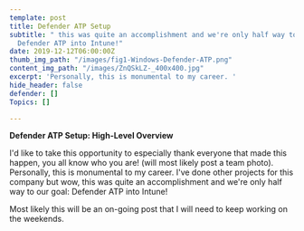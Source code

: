 ```yaml
---
template: post
title: Defender ATP Setup
subtitle: " this was quite an accomplishment and we're only half way to our goal:
  Defender ATP into Intune!"
date: 2019-12-12T06:00:00Z
thumb_img_path: "/images/fig1-Windows-Defender-ATP.png"
content_img_path: "/images/ZnQSkLZ-_400x400.jpg"
excerpt: 'Personally, this is monumental to my career. '
hide_header: false
defender: []
Topics: []

---
```

**Defender ATP Setup: High-Level Overview**

I'd like to take this opportunity to especially thank everyone that made this happen, you all know who you are! (will most likely post a team photo). Personally, this is monumental to my career. I've done other projects for this company but wow, this was quite an accomplishment and we're only half way to our goal: Defender ATP into Intune!

Most likely this will be an on-going post that I will need to keep working on the weekends.
